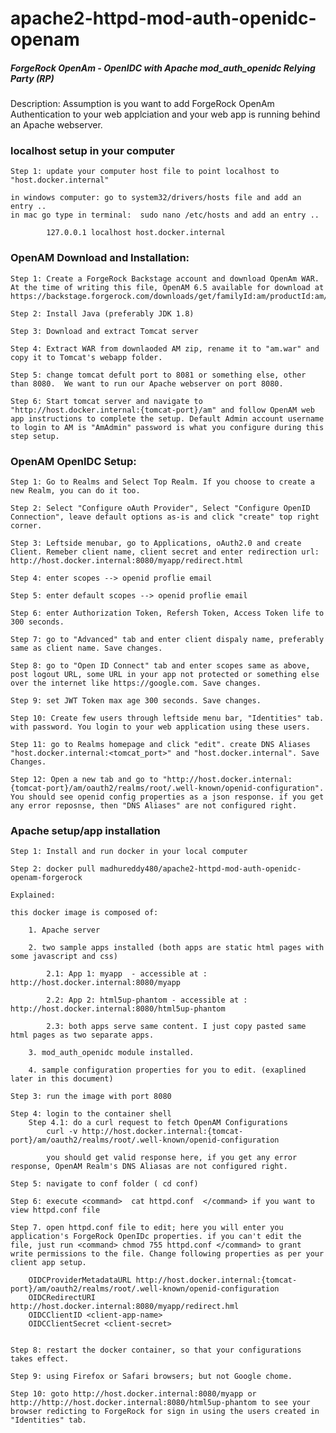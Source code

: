# apache2-httpd-mod-auth-openidc-openam

##### ForgeRock OpenAm - OpenIDC with Apache mod_auth_openidc Relying Party (RP)

Description: Assumption is you want to add ForgeRock OpenAm Authentication to your web applciation and your web app is running behind an Apache webserver.


### localhost setup in your computer

    Step 1: update your computer host file to point localhost to "host.docker.internal"

    in windows computer: go to system32/drivers/hosts file and add an entry ..
    in mac go type in terminal:  sudo nano /etc/hosts and add an entry .. 

            127.0.0.1 localhost host.docker.internal

### OpenAM Download and Installation:

    Step 1: Create a ForgeRock Backstage account and download OpenAm WAR. At the time of writing this file, OpenAM 6.5 available for download at  
    https://backstage.forgerock.com/downloads/get/familyId:am/productId:am/minorVersion:6.5/version:6.5.4/releaseType:full/distribution:war
    
    Step 2: Install Java (preferably JDK 1.8)
    
    Step 3: Download and extract Tomcat server 
    
    Step 4: Extract WAR from downlaoded AM zip, rename it to "am.war" and copy it to Tomcat's webapp folder.
    
    Step 5: change tomcat defult port to 8081 or something else, other than 8080.  We want to run our Apache webserver on port 8080.
    
    Step 6: Start tomcat server and navigate to "http://host.docker.internal:{tomcat-port}/am" and follow OpenAM web app instructions to complete the setup. Default Admin account username to login to AM is "AmAdmin" password is what you configure during this step setup.
    
    
### OpenAM OpenIDC Setup: 

    Step 1: Go to Realms and Select Top Realm. If you choose to create a new Realm, you can do it too.
    
    Step 2: Select "Configure oAuth Provider", Select "Configure OpenID Connection", leave default options as-is and click "create" top right corner.
    
    Step 3: Leftside menubar, go to Applications, oAuth2.0 and create Client. Remeber client name, client secret and enter redirection url:     http://host.docker.internal:8080/myapp/redirect.html
    
    Step 4: enter scopes --> openid proflie email
    
    Step 5: enter default scopes --> openid proflie email
    
    Step 6: enter Authorization Token, Refersh Token, Access Token life to 300 seconds.
    
    Step 7: go to "Advanced" tab and enter client dispaly name, preferably same as client name. Save changes.
    
    Step 8: go to "Open ID Connect" tab and enter scopes same as above, post logout URL, some URL in your app not protected or something else over the internet like https://google.com. Save changes.
    
    Step 9: set JWT Token max age 300 seconds. Save changes.
    
    Step 10: Create few users through leftside menu bar, "Identities" tab.  with password. You login to your web application using these users.
    
    Step 11: go to Realms homepage and click "edit". create DNS Aliases "host.docker.internal:<tomcat_port>" and "host.docker.internal". Save Changes.
    
    Step 12: Open a new tab and go to "http://host.docker.internal:{tomcat-port}/am/oauth2/realms/root/.well-known/openid-configuration". You should see openid config properties as a json response. if you get any error reposnse, then "DNS Aliases" are not configured right.


### Apache setup/app installation

    Step 1: Install and run docker in your local computer

    Step 2: docker pull madhureddy480/apache2-httpd-mod-auth-openidc-openam-forgerock

    Explained: 

    this docker image is composed of:

        1. Apache server
    
        2. two sample apps installed (both apps are static html pages with some javascript and css)
    
            2.1: App 1: myapp  - accessible at : http://host.docker.internal:8080/myapp
    
            2.2: App 2: html5up-phantom - accessible at : http://host.docker.internal:8080/html5up-phantom
    
            2.3: both apps serve same content. I just copy pasted same html pages as two separate apps.
    
        3. mod_auth_openidc module installed.
    
        4. sample configuration properties for you to edit. (exaplined later in this document)
    
    Step 3: run the image with port 8080

    Step 4: login to the container shell 
        Step 4.1: do a curl request to fetch OpenAM Configurations
            curl -v http://host.docker.internal:{tomcat-port}/am/oauth2/realms/root/.well-known/openid-configuration
            
            you should get valid response here, if you get any error response, OpenAM Realm's DNS Aliasas are not configured right.

    Step 5: navigate to conf folder ( cd conf)

    Step 6: execute <command>  cat httpd.conf  </command> if you want to view httpd.conf file 

    Step 7. open httpd.conf file to edit; here you will enter you application's ForgeRock OpenIDc properties. if you can't edit the file, just run <command> chmod 755 httpd.conf </command> to grant write permissions to the file. Change following properties as per your client app setup.
        
        OIDCProviderMetadataURL http://host.docker.internal:{tomcat-port}/am/oauth2/realms/root/.well-known/openid-configuration
        OIDCRedirectURI http://host.docker.internal:8080/myapp/redirect.hml
        OIDCClientID <client-app-name>
        OIDCClientSecret <client-secret>
    

    Step 8: restart the docker container, so that your configurations takes effect.
    
    Step 9: using Firefox or Safari browsers; but not Google chome.

    Step 10: goto http://host.docker.internal:8080/myapp or http://http://host.docker.internal:8080/html5up-phantom to see your browser redicting to ForgeRock for sign in using the users created in "Identities" tab.
